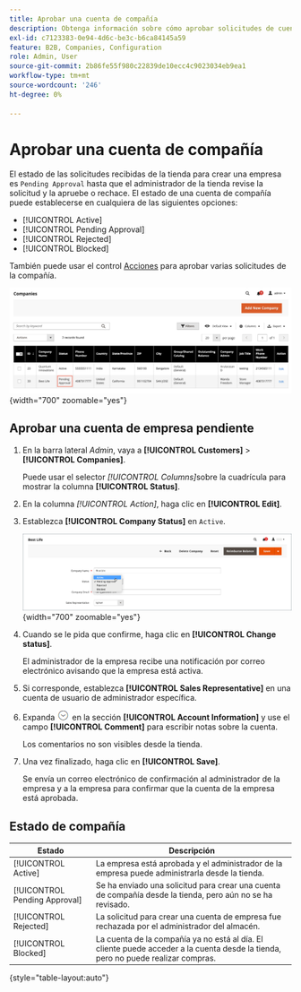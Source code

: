 ```yaml
---
title: Aprobar una cuenta de compañía
description: Obtenga información sobre cómo aprobar solicitudes de cuenta de empresa en Admin.
exl-id: c7123383-0e94-4d6c-be3c-b6ca84145a59
feature: B2B, Companies, Configuration
role: Admin, User
source-git-commit: 2b86fe55f980c22839de10ecc4c9023034eb9ea1
workflow-type: tm+mt
source-wordcount: '246'
ht-degree: 0%

---
```


# Aprobar una cuenta de compañía

El estado de las solicitudes recibidas de la tienda para crear una empresa es `Pending Approval` hasta que el administrador de la tienda revise la solicitud y la apruebe o rechace. El estado de una cuenta de compañía puede establecerse en cualquiera de las siguientes opciones:

- [!UICONTROL Active]
- [!UICONTROL Pending Approval]
- [!UICONTROL Rejected]
- [!UICONTROL Blocked]

También puede usar el control [Acciones](account-company-manage.md) para aprobar varias solicitudes de la compañía.

![Aprobación pendiente](./assets/companies-pending-approval.png){width="700" zoomable="yes"}

## Aprobar una cuenta de empresa pendiente

1. En la barra lateral _Admin_, vaya a **[!UICONTROL Customers]** > **[!UICONTROL Companies]**.

   Puede usar el selector _[!UICONTROL Columns]_&#x200B;sobre la cuadrícula para mostrar la columna **[!UICONTROL Status]**.

1. En la columna _[!UICONTROL Action]_, haga clic en **[!UICONTROL Edit]**.

1. Establezca **[!UICONTROL Company Status]** en `Active`.

   ![Establecer el estado de la compañía](./assets/company-status-active.png){width="700" zoomable="yes"}

1. Cuando se le pida que confirme, haga clic en **[!UICONTROL Change status]**.

   El administrador de la empresa recibe una notificación por correo electrónico avisando que la empresa está activa.

1. Si corresponde, establezca **[!UICONTROL Sales Representative]** en una cuenta de usuario de administrador específica.

1. Expanda ![Selector de expansión](../assets/icon-display-expand.png) en la sección **[!UICONTROL Account Information]** y use el campo **[!UICONTROL Comment]** para escribir notas sobre la cuenta.

   Los comentarios no son visibles desde la tienda.

1. Una vez finalizado, haga clic en **[!UICONTROL Save]**.

   Se envía un correo electrónico de confirmación al administrador de la empresa y a la empresa para confirmar que la cuenta de la empresa está aprobada.

## Estado de compañía

| Estado | Descripción |
|------------------|--------------------------------------------------------------------------------------------------------------------------------------------|
| [!UICONTROL Active] | La empresa está aprobada y el administrador de la empresa puede administrarla desde la tienda. |
| [!UICONTROL Pending Approval] | Se ha enviado una solicitud para crear una cuenta de compañía desde la tienda, pero aún no se ha revisado. |
| [!UICONTROL Rejected] | La solicitud para crear una cuenta de empresa fue rechazada por el administrador del almacén. |
| [!UICONTROL Blocked] | La cuenta de la compañía ya no está al día. El cliente puede acceder a la cuenta desde la tienda, pero no puede realizar compras. |

{style="table-layout:auto"}
